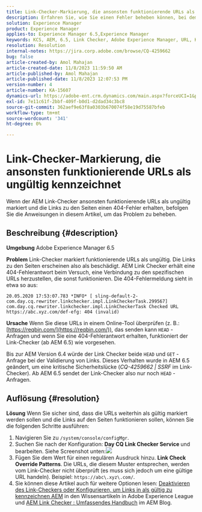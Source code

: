 ```yaml
---
title: Link-Checker-Markierung, die ansonsten funktionierende URLs als ungültig kennzeichnet
description: Erfahren Sie, wie Sie einen Fehler beheben können, bei dem der Linkprüfer URLs in Adobe Experience Manager als ungültig markiert.
solution: Experience Manager
product: Experience Manager
applies-to: Experience Manager 6.5,Experience Manager
keywords: KCS, AEM, 6.5, Link Checker, Adobe Experience Manager, URL, Kennzeichnung, ungültig
resolution: Resolution
internal-notes: https://jira.corp.adobe.com/browse/CQ-4259662
bug: false
article-created-by: Amol Mahajan
article-created-date: 11/8/2023 11:59:50 AM
article-published-by: Amol Mahajan
article-published-date: 11/8/2023 12:07:53 PM
version-number: 4
article-number: KA-15607
dynamics-url: https://adobe-ent.crm.dynamics.com/main.aspx?forceUCI=1&pagetype=entityrecord&etn=knowledgearticle&id=df5a494e-2e7e-ee11-8179-6045bd006704
exl-id: 7e11c61f-2bbf-409f-b0d1-d2dad34c3bc8
source-git-commit: 362aef9e63f8a0303b670074f58e19d75587bfeb
workflow-type: tm+mt
source-wordcount: '341'
ht-degree: 0%

---
```


# Link-Checker-Markierung, die ansonsten funktionierende URLs als ungültig kennzeichnet


Wenn der AEM Link-Checker ansonsten funktionierende URLs als ungültig markiert und die Links zu den Seiten einen 404-Fehler erhalten, befolgen Sie die Anweisungen in diesem Artikel, um das Problem zu beheben.

## Beschreibung {#description}


<b>Umgebung</b>
Adobe Experience Manager 6.5

<b>Problem</b>
Link-Checker markiert funktionierende URLs als ungültig.
Die Links zu den Seiten erscheinen also als beschädigt.
AEM Link Checker erhält eine 404-Fehlerantwort beim Versuch, eine Verbindung zu den spezifischen URLs herzustellen, die sonst funktionieren. Die 404-Fehlermeldung sieht in etwa so aus:


```
20.05.2020 17:53:07.783 *INFO* [ sling-default-2-com.day.cq.rewriter.linkchecker.impl.LinkCheckerTask.299567]  com.day.cq.rewriter.linkchecker.impl.LinkCheckerTask Checked URL https://abc.xyz.com/def-efg: 404 (invalid)
```




<b>Ursache</b>
Wenn Sie diese URLs in einem Online-Tool überprüfen (z. B.: [https://reqbin.com/](https://reqbin.com/)), das senden kann `HEAD` -Anfragen und wenn Sie eine 404-Fehlerantwort erhalten, funktioniert der Link-Checker (ab AEM 6.5) wie vorgesehen.

Bis zur AEM Version 6.4 würde der Link Checker beide `HEAD` und `GET` -Anfrage bei der Validierung von Links.
Dieses Verhalten wurde in AEM 6.5 geändert, um eine kritische Sicherheitslücke (*CQ-4259662 | SSRF* im Link-Checker).
Ab AEM 6.5 sendet der Link-Checker also nur noch `HEAD` -Anfragen.


## Auflösung {#resolution}


<b>Lösung</b>
Wenn Sie sicher sind, dass die URLs weiterhin als gültig markiert werden sollen und die Links auf den Seiten funktionieren sollen, können Sie die folgenden Schritte ausführen:

1. Navigieren Sie zu `/system/console/configMgr`.
2. Suchen Sie nach der Konfiguration: <b>Day CQ Link Checker Service </b>und bearbeiten. Siehe Screenshot unten:![](https://adobe.sharepoint.com/sites/D365EntAttachments/knowledgearticle/AEM%206-5%20-%20Link%20Checker%20marking%20otherwise%20working%20URLs%20as%20invalid_33E795C65D9EEA11A812000D3A3038A2/LinkChecker_AEM65_image.jpg)
3. Fügen Sie dem Wert für einen regulären Ausdruck hinzu. <b>Link Check Override Patterns</b>. Die URLs, die diesem Muster entsprechen, werden vom Link-Checker nicht überprüft (es muss sich jedoch um eine gültige URL handeln). Beispiel: `https://abc\.xyz\.com/`.
4. Sie können diese Artikel auch für weitere Optionen lesen: [Deaktivieren des Link-Checkers oder Konfigurieren, um Links in als gültig zu kennzeichnen AEM](https://experienceleague.adobe.com/docs/experience-cloud-kcs/kbarticles/KA-16563.html?lang=en) in den Wissensartikeln in Adobe Experience League und [AEM Link Checker : Umfassendes Handbuch](https://experienceleaguecommunities.adobe.com/t5/adobe-experience-manager-blogs/aem-link-checker-comprehensive-guide/ba-p/290779) im AEM Blog.
